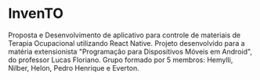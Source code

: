 # InvenTO
Proposta e Desenvolvimento de aplicativo para controle de materiais de Terapia Ocupacional utilizando React Native. Projeto desenvolvido para a matéria extensionista "Programação para Dispositivos Móveis em Android", do professor Lucas Floriano. Grupo formado por 5 membros:  Hemylli, Nilber, Helon, Pedro Henrique e Everton.
